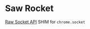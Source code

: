 # Saw Rocket

[Raw Socket API](http://www.w3.org/TR/raw-sockets/#methods-1) SHIM for
`chrome.socket`

